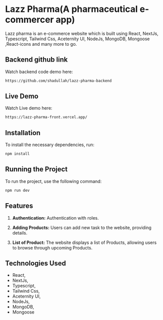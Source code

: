 # Lazz Pharma(A pharmaceutical e-commercer app)

Lazz pharma is an e-commerce website which is built using React, NextJs, Typescript, Tailwind Css, Aceternity UI, NodeJs, MongoDB, Mongoose ,React-icons and many more to go.

## Backend github link

Watch backend code demo here:

```bash
https://github.com/shadullah/lazz-pharma-backend
```

## Live Demo

Watch Live demo here:

```bash
https://lazz-pharma-front.vercel.app/
```

## Installation

To install the necessary dependencies, run:

```bash
npm install
```

## Running the Project

To run the project, use the following command:

```bash
npm run dev
```

## Features

1. **Authentication:** Authentication with roles.
   
2. **Adding Products:** Users can add new task to the website, providing details.
   
3. **List of Product:** The website displays a list of Products, allowing users to browse through upcoming Products.

## Technologies Used

- React,
- NextJs,
- Typescript,
- Tailwind Css,
- Aceternity UI,
- NodeJs,
- MongoDB,
- Mongoose
